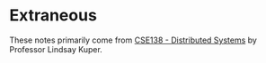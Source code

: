 #  Extraneous 

These notes primarily come from [CSE138 - Distributed Systems](http://composition.al/CSE138-2021-03/)
by Professor Lindsay Kuper.
